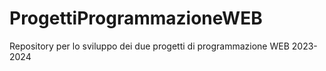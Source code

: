 # ProgettiProgrammazioneWEB
 Repository per lo sviluppo dei due progetti di programmazione WEB 2023-2024
